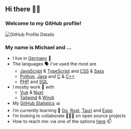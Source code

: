## Hi there 👋🏻

### Welcome to my GitHub profile!

![GitHub Profile Details](https://github-profile-summary-cards.vercel.app/api/cards/profile-details?username=mhrstmnn&theme=default)

<!--
**mhrstmnn/mhrstmnn** is a ✨ _special_ ✨ repository because its `README.md` (this file) appears on your GitHub profile.

Here are some ideas to get you started:

- 🔭 I’m currently working on ...
- 🌱 I’m currently learning ...
- 👯 I’m looking to collaborate on ...
- 🤔 I’m looking for help with ...
- 💬 Ask me about ...
- 📫 How to reach me: ...
- 😄 Pronouns: ...
- ⚡ Fun fact: ...
-->

### My name is Michael and …

- I live in [Germany](https://goo.gl/maps/K9EeGfAKvvNEEACPA) 📍
- The languages 🗣️ I've used the most are
  - [JavaScript](https://en.wikipedia.org/wiki/JavaScript) & [TypeScript](https://www.typescriptlang.org) and
    [CSS](https://en.wikipedia.org/wiki/CSS) & [Sass](https://sass-lang.com)
  - [Python](https://www.python.org),
    [Java](https://en.wikipedia.org/wiki/Java_(programming_language)) and
    [C](https://en.wikipedia.org/wiki/The_C_Programming_Language) & [C++](https://en.wikipedia.org/wiki/C%2B%2B)
  - [PHP](https://www.php.net) and
    [SQL](https://en.wikipedia.org/wiki/SQL)
- I mostly work 💼 with
  - [Vue](https://vuejs.org) & [Nuxt](https://nuxtjs.org)
  - [Tailwind](https://tailwindcss.com) & [Windi](https://windicss.org)
- My [GitHub Statistics](GitHub_Statistics.md) 📊
- I’m currently learning 🌱 [Go](https://go.dev), [Rust](https://www.rust-lang.org), [Tauri](https://tauri.app) and [Expo](https://expo.dev)
- I’m looking to collaborate 👨🏻‍💻 on open source projects
- How to reach me: via one of the options [here](https://links.hrstmnn.de) 📫
<!-- - ![Twitter Follow](https://img.shields.io/twitter/follow/mhrstmnn?style=social) 🐦 -->
